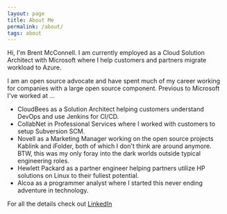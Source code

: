 ```yaml
---
layout: page
title: About Me
permalink: /about/
tags: about
---
```


Hi, I'm Brent McConnell.  I am currently employed as a Cloud Solution
Architect with Microsoft where I help customers and partners migrate workload to
Azure.

I am an open source advocate and have spent much of my career working for
companies with a large open source component.  Previous to Microsoft I've worked
at ...

* CloudBees as a Solution Architect helping customers understand DevOps and use
  Jenkins for CI/CD.
* CollabNet in Professional Services where I worked with customers to setup
  Subversion SCM.
* Novell as a Marketing Manager working on the open source projects Kablink and
  iFolder, both of which I don't think are around anymore.  BTW, this was my only
  foray into the dark worlds outside typical engineering roles.
* Hewlett Packard as a partner engineer helping partners utilize HP solutions
  on Linux to their fullest potential.
* Alcoa as a programmer analyst where I started this never ending adventure in
  technology.

For all the details check out
[LinkedIn](https://www.linkedin.com/in/ebmcconnell/)


